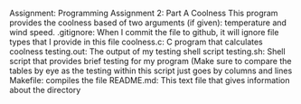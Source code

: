 Assignment: Programming Assignment 2: Part A Coolness
This program provides the coolness based of two arguments (if given): temperature and wind speed.
.gitignore: When I commit the file to github, it will ignore file types that I provide in this file
coolness.c: C program that calculates coolness
testing.out: The output of my testing shell script
testing.sh: Shell script that provides brief testing for my program (Make sure to compare the tables by eye as the testing within this script just 
goes by columns and lines
Makefile: compiles the file
README.md: This text file that gives information about the directory
